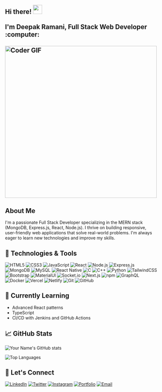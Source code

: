 <h2 align="left">
 <abc>
  <br>Hi there! <img src="https://user-images.githubusercontent.com/42378118/110234147-e3259600-7f4e-11eb-95be-0c4047144dea.gif" width="30"><br>
  <br> I'm Deepak Ramani, Full Stack Web Developer :computer:<br>
  <br>
    <img src="https://media.giphy.com/media/SWoSkN6DxTszqIKEqv/giphy.gif" alt="Coder GIF" width="500">
 </abc>
</h2> 

## About Me

I'm a passionate Full Stack Developer specializing in the MERN stack (MongoDB, Express.js, React, Node.js). I thrive on building responsive, user-friendly web applications that solve real-world problems. I'm always eager to learn new technologies and improve my skills.

## 🔧 Technologies & Tools

![HTML5](https://img.shields.io/badge/-HTML5-E34F26?style=flat-square&logo=html5&logoColor=white)
![CSS3](https://img.shields.io/badge/-CSS3-1572B6?style=flat-square&logo=css3)
![JavaScript](https://img.shields.io/badge/-JavaScript-F7DF1E?style=flat-square&logo=javascript&logoColor=black)
![React](https://img.shields.io/badge/-React-61DAFB?style=flat-square&logo=react&logoColor=black)
![Node.js](https://img.shields.io/badge/-Node.js-339933?style=flat-square&logo=node.js&logoColor=white)
![Express.js](https://img.shields.io/badge/-Express.js-000000?style=flat-square&logo=express&logoColor=white)
![MongoDB](https://img.shields.io/badge/-MongoDB-47A248?style=flat-square&logo=mongodb&logoColor=white)
![MySQL](https://img.shields.io/badge/-MySQL-4479A1?style=flat-square&logo=mysql&logoColor=white)
![React Native](https://img.shields.io/badge/-React%20Native-61DAFB?style=flat-square&logo=react&logoColor=white)
![C](https://img.shields.io/badge/-C-A8B9CC?style=flat-square&logo=c&logoColor=white)
![C++](https://img.shields.io/badge/-C++-00599C?style=flat-square&logo=c%2B%2B&logoColor=white)
![Python](https://img.shields.io/badge/-Python-3776AB?style=flat-square&logo=python&logoColor=white)
![TailwindCSS](https://img.shields.io/badge/-TailwindCSS-38B2AC?style=flat-square&logo=tailwind-css&logoColor=white)
![Bootstrap](https://img.shields.io/badge/-Bootstrap-7952B3?style=flat-square&logo=bootstrap&logoColor=white)
![MaterialUI](https://img.shields.io/badge/-Material--UI-0081CB?style=flat-square&logo=material-ui&logoColor=white)
![Socket.io](https://img.shields.io/badge/-Socket.io-010101?style=flat-square&logo=socket.io&logoColor=white)
![Next.js](https://img.shields.io/badge/-Next.js-000000?style=flat-square&logo=next.js&logoColor=white)
![npm](https://img.shields.io/badge/-npm-CB3837?style=flat-square&logo=npm&logoColor=white)
![GraphQL](https://img.shields.io/badge/-GraphQL-E10098?style=flat-square&logo=graphql&logoColor=white)
![Docker](https://img.shields.io/badge/-Docker-2496ED?style=flat-square&logo=docker&logoColor=white)
![Vercel](https://img.shields.io/badge/-Vercel-000000?style=flat-square&logo=vercel&logoColor=white)
![Netlify](https://img.shields.io/badge/-Netlify-00C7B7?style=flat-square&logo=netlify&logoColor=white)
![Git](https://img.shields.io/badge/-Git-F05032?style=flat-square&logo=git&logoColor=white)
![GitHub](https://img.shields.io/badge/-GitHub-181717?style=flat-square&logo=github)


## 🌱 Currently Learning

- Advanced React patterns
- TypeScript
- CI/CD with Jenkins and GitHub Actions

## 📈 GitHub Stats

![Your Name's GitHub stats](https://github-readme-stats.vercel.app/api?username=deepakxramani&show_icons=true&theme=radical)

![Top Languages](https://github-readme-stats.vercel.app/api/top-langs/?username=deepakxramani&layout=compact&theme=radical)

## 🤝 Let's Connect

[![LinkedIn](https://img.shields.io/badge/-LinkedIn-0077B5?style=flat-square&logo=linkedin&logoColor=white)](https://www.linkedin.com/in/deepakramani79/)
[![Twitter](https://img.shields.io/badge/-Twitter-1DA1F2?style=flat-square&logo=twitter&logoColor=white)](https://twitter.com/deepakxramani)
[![Instagram](https://img.shields.io/badge/-Instagram-E4405F?style=flat-square&logo=instagram&logoColor=white)](https://instagram.com/deepakxramani)
[![Portfolio](https://img.shields.io/badge/-Portfolio-000000?style=flat-square&logo=google-chrome&logoColor=white)]([https://deepak-ramani-portfolio.vercel.app/](https://deepak-ramani-portfolio.vercel.app/))
[![Email](https://img.shields.io/badge/-Email-D14836?style=flat-square&logo=gmail&logoColor=white)](mailto:deepakramani65@gmail.com)

